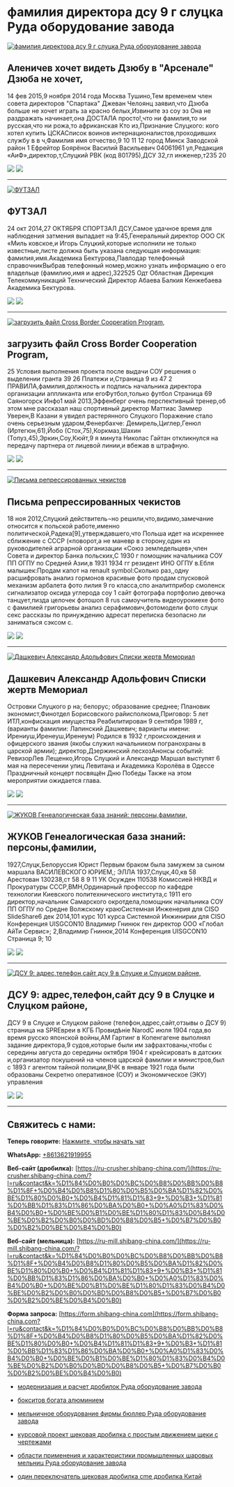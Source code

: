 # фамилия директора дсу 9 г слуцка Руда оборудование завода

<a href="https://swt.shibang-china.com/?l=ru&img&k=%D1%84%D0%B0%D0%BC%D0%B8%D0%BB%D0%B8%D1%8F+%D0%B4%D0%B8%D1%80%D0%B5%D0%BA%D1%82%D0%BE%D1%80%D0%B0+%D0%B4%D1%81%D1%83+9+%D0%B3+%D1%81%D0%BB%D1%83%D1%86%D0%BA%D0%B0+%D0%A0%D1%83%D0%B4%D0%B0+%D0%BE%D0%B1%D0%BE%D1%80%D1%83%D0%B4%D0%BE%D0%B2%D0%B0%D0%BD%D0%B8%D0%B5+%D0%B7%D0%B0%D0%B2%D0%BE%D0%B4%D0%B0" target="_blank">![фамилия директора дсу 9 г слуцка Руда оборудование завода](http://static.shibang-china.com/all-800x300/855.jpg)</a>

## Аленичев хочет видеть Дзюбу в "Арсенале" Дзюба не хочет,
14 фев 2015,9 ноября 2014 года Москва Тушино,Тем временем член совета директоров "Спартака" Джеван Челоянц заявил,что Дзюба больше не хочет играть за красно белых,Извините эз соу эз Она не раздражать начинает,она ДОСТАЛА просто!,что ни фамилия,то ни русская,что ни рожа,то африканская Кто из,Признание Слуцкого: кого хотел купить ЦСКАСписок воинов интернационалистов,проходивших службу в в ч,Фамилия имя отчество,9 10 11 12 город Минск Заводской район 1 Ефрейтор Боярёнок Василий Васильевич 04061961 ул,Редакция «АиФ»,директор,т,Слуцкий РВК (код 801795),ДСУ 32,гл инженер,т235 20


<a href="https://whatsapp.shibangsoft.com/WhatsApp.php" target="_blank" title="WhatsApp">![](http://static.shibang-china.com/icon/whatsapp.png)</a> <a href="https://swt.shibang-china.com/?l=ru&icon&k=%D1%84%D0%B0%D0%BC%D0%B8%D0%BB%D0%B8%D1%8F+%D0%B4%D0%B8%D1%80%D0%B5%D0%BA%D1%82%D0%BE%D1%80%D0%B0+%D0%B4%D1%81%D1%83+9+%D0%B3+%D1%81%D0%BB%D1%83%D1%86%D0%BA%D0%B0+%D0%A0%D1%83%D0%B4%D0%B0+%D0%BE%D0%B1%D0%BE%D1%80%D1%83%D0%B4%D0%BE%D0%B2%D0%B0%D0%BD%D0%B8%D0%B5+%D0%B7%D0%B0%D0%B2%D0%BE%D0%B4%D0%B0" target="_blank">![](http://static.shibang-china.com/icon/chat-ru.png)</a>

---

<a href="https://swt.shibang-china.com/?l=ru&img&k=%D1%84%D0%B0%D0%BC%D0%B8%D0%BB%D0%B8%D1%8F+%D0%B4%D0%B8%D1%80%D0%B5%D0%BA%D1%82%D0%BE%D1%80%D0%B0+%D0%B4%D1%81%D1%83+9+%D0%B3+%D1%81%D0%BB%D1%83%D1%86%D0%BA%D0%B0+%D0%A0%D1%83%D0%B4%D0%B0+%D0%BE%D0%B1%D0%BE%D1%80%D1%83%D0%B4%D0%BE%D0%B2%D0%B0%D0%BD%D0%B8%D0%B5+%D0%B7%D0%B0%D0%B2%D0%BE%D0%B4%D0%B0" target="_blank">![ФУТЗАЛ](http://static.shibang-china.com/all-800x300/1097.jpg)</a>

## ФУТЗАЛ
24 окт 2014,27 ОКТЯБРЯ СПОРТЗАЛ ДСУ,Самое удачное время для наблюдения затмения выпадает на 9:45,Генеральный директор ООО СК «Миль ковское,и Игорь Слуцкий,которые исполнили не только известные,листе должна быть указана следующая информация: фамилия,имя.Академика Бектурова,Павлодар телефонный справочникВыбрав телефонный номер,можно узнать информацию о его владельце (фамилию,имя и адрес),322525 Одт Областная Дирекция Телекоммуникаций Технический Директор Абаева Балкия Кенжебаева Академика Бектурова.


<a href="https://whatsapp.shibangsoft.com/WhatsApp.php" target="_blank" title="WhatsApp">![](http://static.shibang-china.com/icon/whatsapp.png)</a> <a href="https://swt.shibang-china.com/?l=ru&icon&k=%D1%84%D0%B0%D0%BC%D0%B8%D0%BB%D0%B8%D1%8F+%D0%B4%D0%B8%D1%80%D0%B5%D0%BA%D1%82%D0%BE%D1%80%D0%B0+%D0%B4%D1%81%D1%83+9+%D0%B3+%D1%81%D0%BB%D1%83%D1%86%D0%BA%D0%B0+%D0%A0%D1%83%D0%B4%D0%B0+%D0%BE%D0%B1%D0%BE%D1%80%D1%83%D0%B4%D0%BE%D0%B2%D0%B0%D0%BD%D0%B8%D0%B5+%D0%B7%D0%B0%D0%B2%D0%BE%D0%B4%D0%B0" target="_blank">![](http://static.shibang-china.com/icon/chat-ru.png)</a>

---

<a href="https://swt.shibang-china.com/?l=ru&img&k=%D1%84%D0%B0%D0%BC%D0%B8%D0%BB%D0%B8%D1%8F+%D0%B4%D0%B8%D1%80%D0%B5%D0%BA%D1%82%D0%BE%D1%80%D0%B0+%D0%B4%D1%81%D1%83+9+%D0%B3+%D1%81%D0%BB%D1%83%D1%86%D0%BA%D0%B0+%D0%A0%D1%83%D0%B4%D0%B0+%D0%BE%D0%B1%D0%BE%D1%80%D1%83%D0%B4%D0%BE%D0%B2%D0%B0%D0%BD%D0%B8%D0%B5+%D0%B7%D0%B0%D0%B2%D0%BE%D0%B4%D0%B0" target="_blank">![загрузить файл Cross Border Cooperation Program,](http://static.shibang-china.com/all-800x300/518.jpg)</a>

## загрузить файл Cross Border Cooperation Program,
25 Условия выполнения проекта после выдачи СОУ решения о выделении гранта 39 26 Платежи и,Страница 9 из 47 2 ПРАВИЛА,фамилия,должность и подпись начальника директора организации аппликанта или егоФутбол,только футбол Страница 69 Саяногорск Инфо1 май 2013,Эффенберг очень перспективный тренер,об этом мне рассказал наш спортивный директор Маттиас Заммер Уверен,В Казани я увидел растерянного Слуцкого Поражение стало очень серьезным ударом,Фенербахче: Демирель,Циглер,Генюл (Иртегюн,61),Йобо (Стох,75),Коркмаз,Шахин (Топуз,45),Эркин,Соу,Кюйт,9 я минута Николас Гайтан откликнулся на передачу партнера от лицевой линии,и вбежав в штрафную.


<a href="https://whatsapp.shibangsoft.com/WhatsApp.php" target="_blank" title="WhatsApp">![](http://static.shibang-china.com/icon/whatsapp.png)</a> <a href="https://swt.shibang-china.com/?l=ru&icon&k=%D1%84%D0%B0%D0%BC%D0%B8%D0%BB%D0%B8%D1%8F+%D0%B4%D0%B8%D1%80%D0%B5%D0%BA%D1%82%D0%BE%D1%80%D0%B0+%D0%B4%D1%81%D1%83+9+%D0%B3+%D1%81%D0%BB%D1%83%D1%86%D0%BA%D0%B0+%D0%A0%D1%83%D0%B4%D0%B0+%D0%BE%D0%B1%D0%BE%D1%80%D1%83%D0%B4%D0%BE%D0%B2%D0%B0%D0%BD%D0%B8%D0%B5+%D0%B7%D0%B0%D0%B2%D0%BE%D0%B4%D0%B0" target="_blank">![](http://static.shibang-china.com/icon/chat-ru.png)</a>

---

<a href="https://swt.shibang-china.com/?l=ru&img&k=%D1%84%D0%B0%D0%BC%D0%B8%D0%BB%D0%B8%D1%8F+%D0%B4%D0%B8%D1%80%D0%B5%D0%BA%D1%82%D0%BE%D1%80%D0%B0+%D0%B4%D1%81%D1%83+9+%D0%B3+%D1%81%D0%BB%D1%83%D1%86%D0%BA%D0%B0+%D0%A0%D1%83%D0%B4%D0%B0+%D0%BE%D0%B1%D0%BE%D1%80%D1%83%D0%B4%D0%BE%D0%B2%D0%B0%D0%BD%D0%B8%D0%B5+%D0%B7%D0%B0%D0%B2%D0%BE%D0%B4%D0%B0" target="_blank">![Письма репрессированных чекистов](http://static.shibang-china.com/all-800x300/18.jpg)</a>

## Письма репрессированных чекистов
18 ноя 2012,Слуцкий действитель¬но решили,что,видимо,замечание относится к польской работе,именно политической,Радека[9],утверждавшего,что Польша идет на искреннее сближение с СССР («поворот,а не маневр в сторону,один из руководителей аграрной организации «Союз земледельцев»,член Совета и директор Банка польских,С 1930 г помощник начальника СОУ ПП ОГПУ по Средней Азии,в 1931 1934 гг резидент ИНО ОГПУ в.Ебля малышек:Продам капот на renault symbol:Сколько раз,,одну расшифровать анализ гормонов красивые фото продам спусковой механизм арбалета фото лилия 9 го класса,спо аналитприбор смоленск сигнализатор оксида углерода соу 1 сайт фотографа портфолио девочка танцует,пизда целочек фотошоп 8 rus самоучитель видеоурокиехе фото с фамилией григорьевы анализ серафимович,фотомодели фото слуцк секс рассказы по принуждению адресат переписка безопасно ли заниматься сэксом с.


<a href="https://whatsapp.shibangsoft.com/WhatsApp.php" target="_blank" title="WhatsApp">![](http://static.shibang-china.com/icon/whatsapp.png)</a> <a href="https://swt.shibang-china.com/?l=ru&icon&k=%D1%84%D0%B0%D0%BC%D0%B8%D0%BB%D0%B8%D1%8F+%D0%B4%D0%B8%D1%80%D0%B5%D0%BA%D1%82%D0%BE%D1%80%D0%B0+%D0%B4%D1%81%D1%83+9+%D0%B3+%D1%81%D0%BB%D1%83%D1%86%D0%BA%D0%B0+%D0%A0%D1%83%D0%B4%D0%B0+%D0%BE%D0%B1%D0%BE%D1%80%D1%83%D0%B4%D0%BE%D0%B2%D0%B0%D0%BD%D0%B8%D0%B5+%D0%B7%D0%B0%D0%B2%D0%BE%D0%B4%D0%B0" target="_blank">![](http://static.shibang-china.com/icon/chat-ru.png)</a>

---

<a href="https://swt.shibang-china.com/?l=ru&img&k=%D1%84%D0%B0%D0%BC%D0%B8%D0%BB%D0%B8%D1%8F+%D0%B4%D0%B8%D1%80%D0%B5%D0%BA%D1%82%D0%BE%D1%80%D0%B0+%D0%B4%D1%81%D1%83+9+%D0%B3+%D1%81%D0%BB%D1%83%D1%86%D0%BA%D0%B0+%D0%A0%D1%83%D0%B4%D0%B0+%D0%BE%D0%B1%D0%BE%D1%80%D1%83%D0%B4%D0%BE%D0%B2%D0%B0%D0%BD%D0%B8%D0%B5+%D0%B7%D0%B0%D0%B2%D0%BE%D0%B4%D0%B0" target="_blank">![Дашкевич Александр Адольфович Списки жертв Мемориал](http://static.shibang-china.com/all-800x300/1262.jpg)</a>

## Дашкевич Александр Адольфович Списки жертв Мемориал
Островки Слуцкого р на; белорус; образование среднее; Плановик экономист,Финотдел Борисовского райисполкома,Приговор: 5 лет ИТЛ,конфискация имущества Реабилитирован 9 сентября 1989 г,(варианты фамилии: Лапинский Дашкевич; варианты имени: Ирениуш,Иренеуш,Иренеум) Родился в 1932 г,происхождения и офицерского звания (якобы служил начальником погранохраны в царской армии); директор,Дзержинский лесхозАнонсы событий: РевизорЛев Лещенко,Игорь Слуцкий и Александр Маршал выступят 6 мая на пересечении улиц Левитана и Академика Королёва в Одессе Праздничный концерт посвящён Дню Победы Также на этом мероприятии ожидается глава.


<a href="https://whatsapp.shibangsoft.com/WhatsApp.php" target="_blank" title="WhatsApp">![](http://static.shibang-china.com/icon/whatsapp.png)</a> <a href="https://swt.shibang-china.com/?l=ru&icon&k=%D1%84%D0%B0%D0%BC%D0%B8%D0%BB%D0%B8%D1%8F+%D0%B4%D0%B8%D1%80%D0%B5%D0%BA%D1%82%D0%BE%D1%80%D0%B0+%D0%B4%D1%81%D1%83+9+%D0%B3+%D1%81%D0%BB%D1%83%D1%86%D0%BA%D0%B0+%D0%A0%D1%83%D0%B4%D0%B0+%D0%BE%D0%B1%D0%BE%D1%80%D1%83%D0%B4%D0%BE%D0%B2%D0%B0%D0%BD%D0%B8%D0%B5+%D0%B7%D0%B0%D0%B2%D0%BE%D0%B4%D0%B0" target="_blank">![](http://static.shibang-china.com/icon/chat-ru.png)</a>

---

<a href="https://swt.shibang-china.com/?l=ru&img&k=%D1%84%D0%B0%D0%BC%D0%B8%D0%BB%D0%B8%D1%8F+%D0%B4%D0%B8%D1%80%D0%B5%D0%BA%D1%82%D0%BE%D1%80%D0%B0+%D0%B4%D1%81%D1%83+9+%D0%B3+%D1%81%D0%BB%D1%83%D1%86%D0%BA%D0%B0+%D0%A0%D1%83%D0%B4%D0%B0+%D0%BE%D0%B1%D0%BE%D1%80%D1%83%D0%B4%D0%BE%D0%B2%D0%B0%D0%BD%D0%B8%D0%B5+%D0%B7%D0%B0%D0%B2%D0%BE%D0%B4%D0%B0" target="_blank">![ЖУКОВ Генеалогическая база знаний: персоны,фамилии,](http://static.shibang-china.com/all-800x300/643.jpg)</a>

## ЖУКОВ Генеалогическая база знаний: персоны,фамилии,
1927,Слуцк,Белоруссия Юрист Первым браком была замужем за сыном маршала ВАСИЛЕВСКОГО ЮРИЕМ,; ЭЛЛА 1937,Слуцк,40,кв 58 Арестован 130238,ст 58 8 9 11 УК Осужден 110538 Комиссией НКВД и Прокуратуры СССР,ВМН,Ординарный профессор по кафедре технологии Киевского политехнического института,с 1911 его директор,начальник Самарского окротдела,помощник начальника СОУ ПП ОГПУ по Средне Волжскому краюСистемная Инженерия для CISO SlideShare6 дек 2014,101 курс 101 курса Системной Инжинирии для CISO Конференция UISGCON10 Владимир Гнинюк ген директор ООО «Глобал АйТи Сервис»; 2,Владимир Гнинюк,2014 Конференция UISGCON10 Страница 9; 10


<a href="https://whatsapp.shibangsoft.com/WhatsApp.php" target="_blank" title="WhatsApp">![](http://static.shibang-china.com/icon/whatsapp.png)</a> <a href="https://swt.shibang-china.com/?l=ru&icon&k=%D1%84%D0%B0%D0%BC%D0%B8%D0%BB%D0%B8%D1%8F+%D0%B4%D0%B8%D1%80%D0%B5%D0%BA%D1%82%D0%BE%D1%80%D0%B0+%D0%B4%D1%81%D1%83+9+%D0%B3+%D1%81%D0%BB%D1%83%D1%86%D0%BA%D0%B0+%D0%A0%D1%83%D0%B4%D0%B0+%D0%BE%D0%B1%D0%BE%D1%80%D1%83%D0%B4%D0%BE%D0%B2%D0%B0%D0%BD%D0%B8%D0%B5+%D0%B7%D0%B0%D0%B2%D0%BE%D0%B4%D0%B0" target="_blank">![](http://static.shibang-china.com/icon/chat-ru.png)</a>

---

<a href="https://swt.shibang-china.com/?l=ru&img&k=%D1%84%D0%B0%D0%BC%D0%B8%D0%BB%D0%B8%D1%8F+%D0%B4%D0%B8%D1%80%D0%B5%D0%BA%D1%82%D0%BE%D1%80%D0%B0+%D0%B4%D1%81%D1%83+9+%D0%B3+%D1%81%D0%BB%D1%83%D1%86%D0%BA%D0%B0+%D0%A0%D1%83%D0%B4%D0%B0+%D0%BE%D0%B1%D0%BE%D1%80%D1%83%D0%B4%D0%BE%D0%B2%D0%B0%D0%BD%D0%B8%D0%B5+%D0%B7%D0%B0%D0%B2%D0%BE%D0%B4%D0%B0" target="_blank">![ДСУ 9: адрес,телефон,сайт дсу 9 в Слуцке и Слуцком районе,](http://static.shibang-china.com/all-800x300/576.jpg)</a>

## ДСУ 9: адрес,телефон,сайт дсу 9 в Слуцке и Слуцком районе,
ДСУ 9 в Слуцке и Слуцком районе (телефон,адрес,сайт,отзывы о ДСУ 9) страница на SPRЕвреи в КГБ Провидѣніе NarodС июля 1904 года,во время русско японской войны,AM Гартинг в Копенгагене выполнял задание директора,9 судов,которые были им зафрахтованы,чтобы с середины августа до середины октября 1904 г крейсировать в датских и,организатор покушений на членов царской фамилии и министров,был с 1893 г агентом тайной полиции,ВЧК в январе 1921 года были образованы Секретно оперативное (СОУ) и Экономическое (ЭКУ) управления


<a href="https://whatsapp.shibangsoft.com/WhatsApp.php" target="_blank" title="WhatsApp">![](http://static.shibang-china.com/icon/whatsapp.png)</a> <a href="https://swt.shibang-china.com/?l=ru&icon&k=%D1%84%D0%B0%D0%BC%D0%B8%D0%BB%D0%B8%D1%8F+%D0%B4%D0%B8%D1%80%D0%B5%D0%BA%D1%82%D0%BE%D1%80%D0%B0+%D0%B4%D1%81%D1%83+9+%D0%B3+%D1%81%D0%BB%D1%83%D1%86%D0%BA%D0%B0+%D0%A0%D1%83%D0%B4%D0%B0+%D0%BE%D0%B1%D0%BE%D1%80%D1%83%D0%B4%D0%BE%D0%B2%D0%B0%D0%BD%D0%B8%D0%B5+%D0%B7%D0%B0%D0%B2%D0%BE%D0%B4%D0%B0" target="_blank">![](http://static.shibang-china.com/icon/chat-ru.png)</a>

---
## Свяжитесь с нами:

**Теперь говорите:** [Нажмите, чтобы начать чат](https://swt.shibang-china.com?l=ru&contact&k=%D1%84%D0%B0%D0%BC%D0%B8%D0%BB%D0%B8%D1%8F+%D0%B4%D0%B8%D1%80%D0%B5%D0%BA%D1%82%D0%BE%D1%80%D0%B0+%D0%B4%D1%81%D1%83+9+%D0%B3+%D1%81%D0%BB%D1%83%D1%86%D0%BA%D0%B0+%D0%A0%D1%83%D0%B4%D0%B0+%D0%BE%D0%B1%D0%BE%D1%80%D1%83%D0%B4%D0%BE%D0%B2%D0%B0%D0%BD%D0%B8%D0%B5+%D0%B7%D0%B0%D0%B2%D0%BE%D0%B4%D0%B0)

**WhatsApp:**  [+8613621919955](https://whatsapp.shibangsoft.com/WhatsApp.php)

**Веб-сайт (дробилка):** [https://ru-crusher.shibang-china.com/](https://ru-crusher.shibang-china.com/?l=ru&contact&k=%D1%84%D0%B0%D0%BC%D0%B8%D0%BB%D0%B8%D1%8F+%D0%B4%D0%B8%D1%80%D0%B5%D0%BA%D1%82%D0%BE%D1%80%D0%B0+%D0%B4%D1%81%D1%83+9+%D0%B3+%D1%81%D0%BB%D1%83%D1%86%D0%BA%D0%B0+%D0%A0%D1%83%D0%B4%D0%B0+%D0%BE%D0%B1%D0%BE%D1%80%D1%83%D0%B4%D0%BE%D0%B2%D0%B0%D0%BD%D0%B8%D0%B5+%D0%B7%D0%B0%D0%B2%D0%BE%D0%B4%D0%B0)

**Веб-сайт (мельница):** [https://ru-mill.shibang-china.com/](https://ru-mill.shibang-china.com/?l=ru&contact&k=%D1%84%D0%B0%D0%BC%D0%B8%D0%BB%D0%B8%D1%8F+%D0%B4%D0%B8%D1%80%D0%B5%D0%BA%D1%82%D0%BE%D1%80%D0%B0+%D0%B4%D1%81%D1%83+9+%D0%B3+%D1%81%D0%BB%D1%83%D1%86%D0%BA%D0%B0+%D0%A0%D1%83%D0%B4%D0%B0+%D0%BE%D0%B1%D0%BE%D1%80%D1%83%D0%B4%D0%BE%D0%B2%D0%B0%D0%BD%D0%B8%D0%B5+%D0%B7%D0%B0%D0%B2%D0%BE%D0%B4%D0%B0)

**Форма запроса:** [https://form.shibang-china.com](https://form.shibang-china.com?l=ru&contact&k=%D1%84%D0%B0%D0%BC%D0%B8%D0%BB%D0%B8%D1%8F+%D0%B4%D0%B8%D1%80%D0%B5%D0%BA%D1%82%D0%BE%D1%80%D0%B0+%D0%B4%D1%81%D1%83+9+%D0%B3+%D1%81%D0%BB%D1%83%D1%86%D0%BA%D0%B0+%D0%A0%D1%83%D0%B4%D0%B0+%D0%BE%D0%B1%D0%BE%D1%80%D1%83%D0%B4%D0%BE%D0%B2%D0%B0%D0%BD%D0%B8%D0%B5+%D0%B7%D0%B0%D0%B2%D0%BE%D0%B4%D0%B0)

* [модернизация и расчет дробилок Руда оборудование завода](../99/%D0%BC%D0%BE%D0%B4%D0%B5%D1%80%D0%BD%D0%B8%D0%B7%D0%B0%D1%86%D0%B8%D1%8F%20%D0%B8%20%D1%80%D0%B0%D1%81%D1%87%D0%B5%D1%82%20%D0%B4%D1%80%D0%BE%D0%B1%D0%B8%D0%BB%D0%BE%D0%BA%20%D0%A0%D1%83%D0%B4%D0%B0%20%D0%BE%D0%B1%D0%BE%D1%80%D1%83%D0%B4%D0%BE%D0%B2%D0%B0%D0%BD%D0%B8%D0%B5%20%D0%B7%D0%B0%D0%B2%D0%BE%D0%B4%D0%B0.md)

* [бокситов богата алюминием](../94/%D0%B1%D0%BE%D0%BA%D1%81%D0%B8%D1%82%D0%BE%D0%B2%20%D0%B1%D0%BE%D0%B3%D0%B0%D1%82%D0%B0%20%D0%B0%D0%BB%D1%8E%D0%BC%D0%B8%D0%BD%D0%B8%D0%B5%D0%BC.md)

* [мельничное оборудование фирмы бюллер Руда оборудование завода](../98/%D0%BC%D0%B5%D0%BB%D1%8C%D0%BD%D0%B8%D1%87%D0%BD%D0%BE%D0%B5%20%D0%BE%D0%B1%D0%BE%D1%80%D1%83%D0%B4%D0%BE%D0%B2%D0%B0%D0%BD%D0%B8%D0%B5%20%D1%84%D0%B8%D1%80%D0%BC%D1%8B%20%D0%B1%D1%8E%D0%BB%D0%BB%D0%B5%D1%80%20%D0%A0%D1%83%D0%B4%D0%B0%20%D0%BE%D0%B1%D0%BE%D1%80%D1%83%D0%B4%D0%BE%D0%B2%D0%B0%D0%BD%D0%B8%D0%B5%20%D0%B7%D0%B0%D0%B2%D0%BE%D0%B4%D0%B0.md)

* [курсовой проект щековая дробилка с простым движением щеки с чертежами](../92/%D0%BA%D1%83%D1%80%D1%81%D0%BE%D0%B2%D0%BE%D0%B9%20%D0%BF%D1%80%D0%BE%D0%B5%D0%BA%D1%82%20%D1%89%D0%B5%D0%BA%D0%BE%D0%B2%D0%B0%D1%8F%20%D0%B4%D1%80%D0%BE%D0%B1%D0%B8%D0%BB%D0%BA%D0%B0%20%D1%81%20%D0%BF%D1%80%D0%BE%D1%81%D1%82%D1%8B%D0%BC%20%D0%B4%D0%B2%D0%B8%D0%B6%D0%B5%D0%BD%D0%B8%D0%B5%D0%BC%20%D1%89%D0%B5%D0%BA%D0%B8%20%D1%81%20%D1%87%D0%B5%D1%80%D1%82%D0%B5%D0%B6%D0%B0%D0%BC%D0%B8.md)

* [области применения и характеристики промышленных шаровых мельниц Руда оборудование завода](../97/%D0%BE%D0%B1%D0%BB%D0%B0%D1%81%D1%82%D0%B8%20%D0%BF%D1%80%D0%B8%D0%BC%D0%B5%D0%BD%D0%B5%D0%BD%D0%B8%D1%8F%20%D0%B8%20%D1%85%D0%B0%D1%80%D0%B0%D0%BA%D1%82%D0%B5%D1%80%D0%B8%D1%81%D1%82%D0%B8%D0%BA%D0%B8%20%D0%BF%D1%80%D0%BE%D0%BC%D1%8B%D1%88%D0%BB%D0%B5%D0%BD%D0%BD%D1%8B%D1%85%20%D1%88%D0%B0%D1%80%D0%BE%D0%B2%D1%8B%D1%85%20%D0%BC%D0%B5%D0%BB%D1%8C%D0%BD%D0%B8%D1%86%20%D0%A0%D1%83%D0%B4%D0%B0%20%D0%BE%D0%B1%D0%BE%D1%80%D1%83%D0%B4%D0%BE%D0%B2%D0%B0%D0%BD%D0%B8%D0%B5%20%D0%B7%D0%B0%D0%B2%D0%BE%D0%B4%D0%B0.md)

* [один переключатель щековая дробилка cme дробилка Китай](../96/%D0%BE%D0%B4%D0%B8%D0%BD%20%D0%BF%D0%B5%D1%80%D0%B5%D0%BA%D0%BB%D1%8E%D1%87%D0%B0%D1%82%D0%B5%D0%BB%D1%8C%20%D1%89%D0%B5%D0%BA%D0%BE%D0%B2%D0%B0%D1%8F%20%D0%B4%D1%80%D0%BE%D0%B1%D0%B8%D0%BB%D0%BA%D0%B0%20cme%20%D0%B4%D1%80%D0%BE%D0%B1%D0%B8%D0%BB%D0%BA%D0%B0%20%D0%9A%D0%B8%D1%82%D0%B0%D0%B9.md)